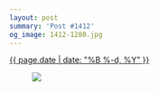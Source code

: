 ```yaml
---
layout: post
summary: 'Post #1412'
og_image: 1412-1280.jpg
---
```


<p>
 <time>
  <a href="/1412">
   {{ page.date | date: "%B %-d, %Y" }}
  </a>
 </time>
 <a href="/1412">
  <figure data-taken="7/25/2021">
   <img sizes="(min-width: 700px) 50vw, calc(100vw - 2rem)" src="{{ site.assets_url }}/1412-640.jpg" srcset="{{ site.assets_url }}/1412-320.jpg 320w, {{ site.assets_url }}/1412-640.jpg 640w, {{ site.assets_url }}/1412-960.jpg 960w, {{ site.assets_url }}/1412-1280.jpg 1280w"/>
  </figure>
 </a>
</p>
